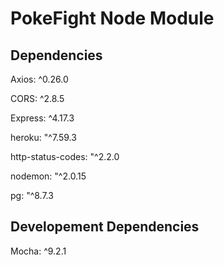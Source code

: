 # PokeFight Node Module

## Dependencies

Axios: ^0.26.0

CORS: ^2.8.5

Express: ^4.17.3

heroku: "^7.59.3

http-status-codes: "^2.2.0

nodemon: "^2.0.15

pg: "^8.7.3

## Developement Dependencies

Mocha: ^9.2.1
